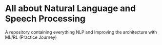 # All about Natural Language and Speech Processing         
A repository containing everything NLP and Improving the architecture with ML/RL (Practice Journey)       
   
                                      
